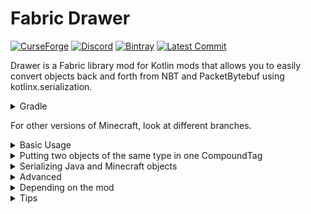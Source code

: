# Fabric Drawer
[![CurseForge](https://curse.nikky.moe/api/img/334410?logo)](https://curseforge.com/minecraft/mc-mods/fabric-drawer)
[![Discord](https://img.shields.io/discord/219787567262859264?color=blue&label=Discord)](https://discord.gg/CFaCu97)
[![Bintray](https://api.bintray.com/packages/natanfudge/libs/fabric-drawer/images/download.svg)](https://bintray.com/beta/#/natanfudge/libs/fabric-drawer?tab=overview)
[![Latest Commit](https://img.shields.io/github/last-commit/natanfudge/fabric-drawer)](https://github.com/natanfudge/Fabric-Drawer/commits/master)

Drawer is a Fabric library mod for Kotlin mods that allows you to easily convert objects back and forth from NBT and PacketBytebuf using kotlinx.serialization.

<details><summary>Gradle</summary>

Add `jcenter()` to repositories if you haven't yet:
```groovy
repositories {
    // [...]
    jcenter()
}
```
And add to dependencies:
```groovy
dependencies {
    // [...]
    modImplementation("com.lettuce.fudge:fabric-drawer:3.2.1-20w21a")
}
```
Add the kotlinx.serialization gradle plugin:
```groovy
plugins {
    // [...]
    id ("org.jetbrains.kotlin.plugin.serialization") version 1.3.60 // Or omit version here and use the new gradle 5.6 plugins block in settings.gradle https://docs.gradle.org/5.6/userguide/plugins.html#sec:plugin_version_management
}
```
</details>

For other versions of Minecraft, look at different branches. 

<details><summary>Basic Usage</summary>

Annotate any class with `@Serializable` to make it serializable. **Make sure that every property has a usable default value when storing data for a block entity.** More information on this farther down.
```kotlin
import kotlinx.serialization.Serializable

@Serializable
data class BlockInfo(var timesClicked: Int = 0, val placementTime: Long = 0, val firstToClick: String? = null)
```

Then you can serialize it back and forth.

   <details><summary>In a block entity</summary>

```kotlin
fun fillData() {
    myInfo = BlockInfo(timesClicked = 7, placementTime = 1337, firstToClick = "fudge")
}
// Or make myInfo lateinit if initializing it at first placement is guaranteed
var myInfo: BlockInfo = BlockInfo()
    private set

override fun toTag(tag: CompoundTag): CompoundTag {
    // Serialize
    BlockInfo.serializer().put(myInfo, inTag = tag)
    return super.toTag(tag)
}

override fun fromTag(tag: CompoundTag) {
    super.fromTag(tag)
    // Deserialize
    myInfo = BlockInfo.serializer().getFrom(tag)
}
```

</details>

   <details><summary>In a packet</summary>

```kotlin
val data = BlockInfo(timesClicked = 0, placementTime = 420, firstToClick = null)

val packetData = PacketByteBuf(Unpooled.buffer())
// Serialize
BlockInfo.serializer().write(data, toBuf = packetData)
    
for (player in PlayerStream.all(world.server)) {
    ServerSidePacketRegistry.INSTANCE.sendToPlayer(player, Identifier("modid", "packet_id"), packetData)
}
```

```kotlin
ClientSidePacketRegistry.INSTANCE.register(Identifier("modId", "packet_id")) { context, buf ->
    // Deserialize
    val data = BlockInfo.serializer().readFrom(buf)
}
```

Remember that you still need to validate your client to server packets!

</details>

An example mod can be seen [here](https://github.com/natanfudge/fabric-drawer-example).

</details>

<details><summary>Putting two objects of the same type in one CompoundTag</summary>

 If you are putting two objects of the same type in one CompoundTag you need to specify a unique key for each one. (Note: You don't need to do this with a `PacketByteBuf`.)
 For example:
```kotlin
val myInfo1 = BlockInfo(timesClicked = 7, placementTime = 1337, firstToClick = "fudge")
val myInfo2 = BlockInfo(timesClicked = 3, placementTime = 9999, firstToClick = "you")

override fun toTag(tag: CompoundTag): CompoundTag {
    BlockInfo.serializer().put(myInfo1, inTag = tag, key = "myInfo1")
    BlockInfo.serializer().put(myInfo1, inTag = tag, key = "myInfo2")
}

override fun fromTag(tag: CompoundTag) {
    myInfo1 = BlockInfo.serializer.getFrom(tag, key = "myInfo1")
    myInfo2 = BlockInfo.serializer.getFrom(tag, key = "myInfo2")
}
```
 
This is only true for when YOU are putting 2 instances of the same type. If a class has multiple of the same type that's OK.
```kotlin
// No need for a key
data class MyData(val int1: Int = 0, val int2: Int = 0)
fun toTag(tag: CompoundTag) {
    MyData.serializer().put(MyData(1, 2))
}
```

```kotlin
// Need a key
data class MyData(val int1: Int = 0, val int2: Int = 0)
fun toTag(tag: CompoundTag) {
    MyData.serializer().put(MyData(1, 2), key = "first")
    MyData.serializer().put(MyData(3, 4), key = "second")
}
```

</details>

<details><summary>Serializing Java and Minecraft objects</summary>

You can serialize any primitive, and any list of primitives, and any class of your own that is annotated with `@Serializable`, without any extra modification:
```kotlin
// OK
@Serializable
data class MyData(val str: String, val list: List<Double>)
@Serializable
data class Nested(val myData: MyData, val c: Char)
```
However, if you try to put in a `UUID` or a `BlockPos`, for example:
```kotlin
// Error!
@Serializable
data class MyPlayer(val id: UUID)
```

To fix this, put at the very top of the file:
```kotlin
@file:UseSerializers(ForUuid::class, ForBlockPos::class)
```

Serializers for the following classes are available:
- UUID
- BlockPos
- Vec3d
- Identifier
- SoundEvent (note: requires being in a Minecraft context as it accesses the registry)
- All NBT classes
- ItemStack (requires being in a Minecraft context)
- Ingredient (requires being in a Minecraft context)
- DefaultedList<>


If I've missed anything you need please [open an issue](https://github.com/natanfudge/Fabric-Drawer/issues/new).

You can also add your own serializers and more using the kotlinx.serialization API. For more information, [see the README](https://github.com/Kotlin/kotlinx.serialization/blob/master/README.md). 

Note: Primitive serializers don't work right now for `CompoundTag`, so just use the existing `putInt` etc methods. 

</details>

<details><summary>Advanced</summary>

### Why does every property need to have a default value when storing data for a block entity?
There are 2 main reasons:
1. Nbt data is volatile. It can change at any time, via modifying the save file, or by using the `/data` command.
This means you can never trust the information provided to by the NBT to be valid, or the server might crash endlessly on startup trying to deserialize non-existent nbt data.
Having a default value avoids this problem by simply using those default values when the data is invalid.
2. Sometimes you only want to store data on the server, so you don't use `BlockEntityClientSerializable`.
Your data will (usually, see point 1.) be restored on the server just fine.  
However, Minecraft will also call `fromTag` on the client, in an attempt to sync the data to him as well.
You don't send him any of the nbt data required to load your `@Serializable` classes, so if there are no default values, it will simply crash.

Make sure that the default values are **usable**, meaning trying to use them in your mod will never crash!

### Polymorphic serialization
- Read [this](https://github.com/Kotlin/kotlinx.serialization/blob/master/docs/polymorphism.md) first. 
- In order to do this in drawer you need to add the `SerialModule` instance whenever you serialize / deserialize using that module. 
If this is cumbersome a simple extension method on `KSerialize<T>` can be used that automatically inserts your module.

</details>

<details><summary>Depending on the mod</summary>

```json
{
  "depends": {
    "fabricdrawer": ">=3.2.1-20w21a"
  }
}
```

</details>

<details><summary>Tips</summary>

- To avoid boilerplate it's recommended to add a `putIn()` / `writeTo()` function to your serializable classes, for example:
```kotlin
@Serializable
data class MyData(val x: Int, val y: String) {
    fun putIn(tag: CompoundTag) = MyData.serializer().put(this, tag)
}
//Usage:
fun toTag(tag: CompoundTag) {
    val data = MyData(1, "hello")
    tag.putIn(tag) // Instead of MyData.serializer().put(data,tag)
}
```

Please thumbs-up [this issue](https://github.com/Kotlin/kotlinx.serialization/issues/329) so we can have this syntax built-in to the library for all serializable classes! Having a common interface for serializable classes would also enable avoiding boilerplate in other places.

- Serializable classes are also serializable to [Json](https://github.com/Kotlin/kotlinx.serialization/blob/master/README.md), and any other format that kotlinx.serialization and its addons support. 

</details>